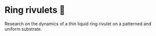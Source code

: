# Ring rivulets :ring:
Research on the dynamics of a thin liquid ring rivulet on a patterned and uniform substrate. 

